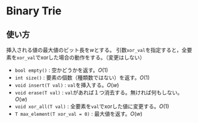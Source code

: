 # Binary Trie
## 使い方
挿入される値の最大値のビット長を$`w`$とする。
引数`xor_val`を指定すると，全要素を`xor_val`でxorした場合の動作をする。（変更はしない）
- `bool empty()` : 空かどうかを返す。$`O(1)`$
- `int size()` : 要素の個数（種類数ではない）を返す。$`O(1)`$
- `void insert(T val)` : `val`を挿入する。$`O(w)`$
- `void erase(T val)` : `val`があれば１つ消去する。無ければ何もしない。 $`O(w)`$
- `void xor_all(T val)` : 全要素を`val`でxorした値に変更する。$`O(1)`$
- `T max_element(T xor_val = 0)` : 最大値を返す。$`O(w)`$

